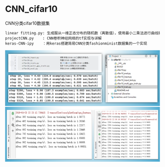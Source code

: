 # CNN_cifar10

CNN分类cifar10数据集
```txt
linear fitting.py: 生成服从一维正态分布的随机数（离散值），使用最小二乘法进行曲线拟合，并梯度下降法求取极值。 对最小二乘法和梯度下降法的一个无调用实现
projectCNN.py    : CNN卷积神经网络的tf实现与详解
keras-CNN-ipy    ：用keras搭建简易CNN分类fashionminist数据集的一个实现
```

![img](img1.png)
![img](img2.png)
